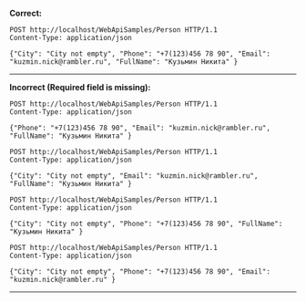 **Correct:**
```
POST http://localhost/WebApiSamples/Person HTTP/1.1
Content-Type: application/json

{"City": "City not empty", "Phone": "+7(123)456 78 90", "Email": "kuzmin.nick@rambler.ru", "FullName": "Кузьмин Никита" }
```
---------------------------------------------------
**Incorrect (Required field is missing):**
```
POST http://localhost/WebApiSamples/Person HTTP/1.1
Content-Type: application/json

{"Phone": "+7(123)456 78 90", "Email": "kuzmin.nick@rambler.ru", "FullName": "Кузьмин Никита" }
```

```
POST http://localhost/WebApiSamples/Person HTTP/1.1
Content-Type: application/json

{"City": "City not empty", "Email": "kuzmin.nick@rambler.ru", "FullName": "Кузьмин Никита" }
```

```
POST http://localhost/WebApiSamples/Person HTTP/1.1
Content-Type: application/json

{"City": "City not empty", "Phone": "+7(123)456 78 90", "FullName": "Кузьмин Никита" }
```

```
POST http://localhost/WebApiSamples/Person HTTP/1.1
Content-Type: application/json

{"City": "City not empty", "Phone": "+7(123)456 78 90", "Email": "kuzmin.nick@rambler.ru" }
```
---------------------------------------------------
